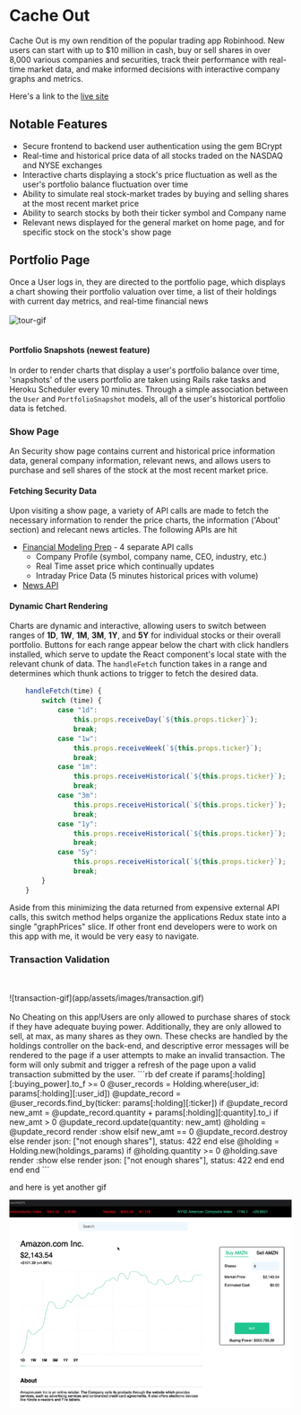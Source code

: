 # Cache Out

Cache Out is my own rendition of the popular trading app Robinhood. New users can start with up to $10 million in cash, buy or sell shares in over 8,000 various companies and securities, track their performance with real-time market data, and make informed decisions with interactive company graphs and metrics.

Here's a link to the [live site](https://cache-out.herokuapp.com/#/)

## Notable Features
* Secure frontend to backend user authentication using the gem BCrypt
* Real-time and historical price data of all stocks traded on the NASDAQ and NYSE exchanges
* Interactive charts displaying a stock's price fluctuation as well as the user's portfolio balance fluctuation over time
* Ability to simulate real stock-market trades by buying and selling shares at the most recent market price
* Ability to search stocks by both their ticker symbol and Company name
* Relevant news displayed for the general market on home page, and for specific stock on the stock's show page

## Portfolio Page
Once a User logs in, they are directed to the portfolio page, which displays a chart showing their portfolio valuation over time, a list of their holdings with current day metrics, and real-time financial news
<br/>
<br/>
![tour-gif](app/assets/images/tour.gif)
<br/>
<br/>
#### Portfolio Snapshots (**newest feature**)
In order to render charts that display a user's portfolio balance over time, 'snapshots' of the users portfolio are taken using Rails rake tasks and Heroku Scheduler every 10 minutes. Through a simple association between the `User` and `PortfolioSnapshot` models, all of the user's historical portfolio data is fetched.

### Show Page
An Security show page contains current and historical price information data, general company information, relevant news, and allows users to purchase and sell shares of the stock at the most recent market price. 

#### Fetching Security Data

Upon visiting a show page, a variety of API calls are made to fetch the necessary information to render the price charts, the information ('About' section) and relecant news articles. The following APIs are hit
* [Financial Modeling Prep](https://financialmodelingprep.com/) - 4 separate API calls
  * Company Profile (symbol, company name, CEO, industry, etc.)
  * Real Time asset price which continually updates
  * Intraday Price Data (5 minutes historical prices with volume)
* [News API](https://newsapi.org/)

#### Dynamic Chart Rendering
Charts are dynamic and interactive, allowing users to switch between ranges of **1D**, **1W**, **1M**, **3M**, **1Y**, and **5Y** for individual stocks or their overall portfolio. Buttons for each range appear below the chart with click handlers installed, which serve to update the React component's local state with the relevant chunk of data. The `handleFetch` function takes in a range and determines which thunk actions to trigger to fetch the desired data. 

```js
    handleFetch(time) {
        switch (time) {
            case "1d":
                this.props.receiveDay(`${this.props.ticker}`);
                break;
            case "1w":
                this.props.receiveWeek(`${this.props.ticker}`);
                break;
            case "1m":
                this.props.receiveHistorical(`${this.props.ticker}`);
                break;
            case "3m":
                this.props.receiveHistorical(`${this.props.ticker}`);
                break;
            case "1y":
                this.props.receiveHistorical(`${this.props.ticker}`);
                break;
            case "5y":
                this.props.receiveHistorical(`${this.props.ticker}`);
                break;
        }
    }
```

Aside from this minimizing the data returned from expensive external API calls, this switch method helps organize the applications Redux state into a single "graphPrices" slice. If other front end developers were to work on this app with me, it would be very easy to navigate.

### Transaction Validation
<br/>
<br/>
![transaction-gif](app/assets/images/transaction.gif)
<br/>
<br/>
No Cheating on this app!Users are only allowed to purchase shares of stock if they have adequate buying power. Additionally, they are only allowed to sell, at max, as many shares as they own. These checks are handled by the holdings controller on the back-end, and descriptive error messages will be rendered to the page if a user attempts to make an invalid transaction. The form will only submit and trigger a refresh of the page upon a valid transaction submitted by the user.
```rb
    def create
        if params[:holding][:buying_power].to_f >= 0
            @user_records = Holding.where(user_id: params[:holding][:user_id])
            @update_record = @user_records.find_by(ticker: params[:holding][:ticker])
            if @update_record
                new_amt = @update_record.quantity + params[:holding][:quantity].to_i
                if new_amt > 0
                    @update_record.update(quantity: new_amt)
                    @holding = @update_record
                    render :show
                elsif new_amt == 0
                    @update_record.destroy
                else
                    render json: ["not enough shares"], status: 422
                end
            else
                @holding = Holding.new(holdings_params)
                if @holding.quantity >= 0
                    @holding.save
                    render :show
                else
                    render json: ["not enough shares"], status: 422
                end
            end
        end
    end
```

and here is yet another gif

![search-gif](app/assets/images/search.gif)
